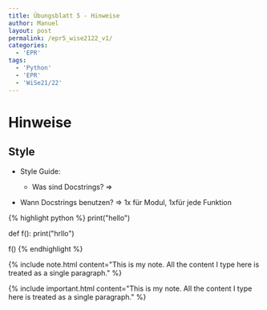 ```yaml
---
title: Übungsblatt 5 - Hinweise
author: Manuel
layout: post
permalink: /epr5_wise2122_v1/
categories:
  - 'EPR'
tags:
  - 'Python'
  - 'EPR'
  - 'WiSe21/22'
---
```


# Hinweise

## Style

- Style Guide:
    - Was sind Docstrings? => 

- Wann Docstrings benutzen? => 1x für Modul, 1xfür jede Funktion
    
{% highlight python %}
print("hello")

def f():
    print("hrllo")
  
f()
{% endhighlight %}


{% include note.html content="This is my note. All the content I type here is treated as a single paragraph." %}


{% include important.html content="This is my note. All the content I type here is treated as a single paragraph." %}

